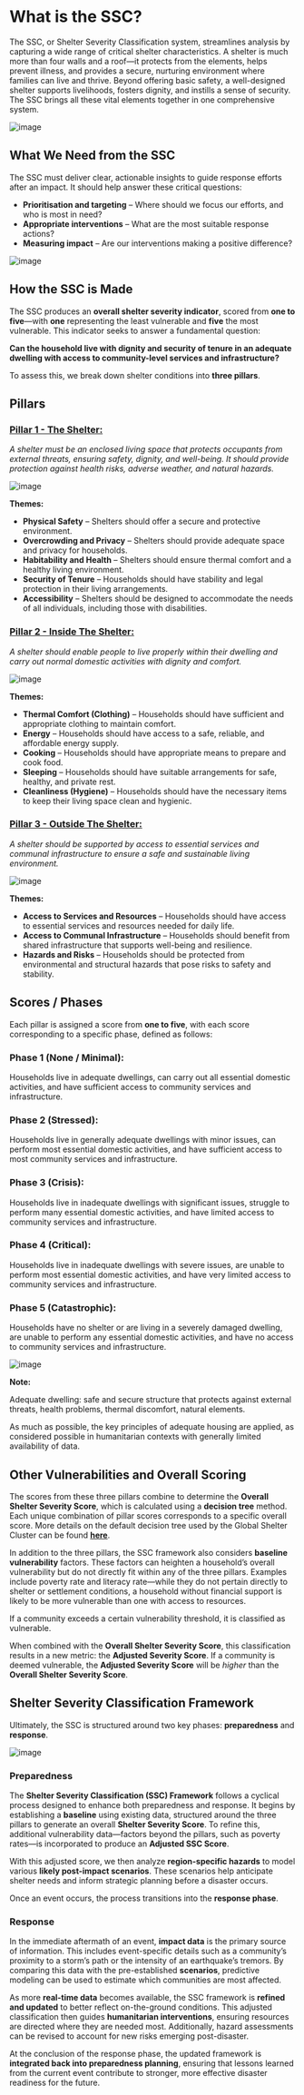 # What is the SSC?

The SSC, or Shelter Severity Classification system, streamlines analysis by capturing a wide range of critical shelter characteristics. A shelter is much more than four walls and a roof—it protects from the elements, helps prevent illness, and provides a secure, nurturing environment where families can live and thrive. Beyond offering basic safety, a well-designed shelter supports livelihoods, fosters dignity, and instills a sense of security. The SSC brings all these vital elements together in one comprehensive system.

![image](https://github.com/user-attachments/assets/913d6def-54b2-4eb8-9426-3e55e2bca06b)


## What We Need from the SSC

The SSC must deliver clear, actionable insights to guide response efforts after an impact. It should help answer these critical questions:

- **Prioritisation and targeting** – Where should we focus our efforts, and who is most in need?  
- **Appropriate interventions** – What are the most suitable response actions?  
- **Measuring impact** – Are our interventions making a positive difference?  

![image](https://github.com/user-attachments/assets/c78ff126-f607-48a0-9a5a-1da2a0050a47)

## How the SSC is Made

The SSC produces an **overall shelter severity indicator**, scored from **one to five**—with **one** representing the least vulnerable and **five** the most vulnerable. This indicator seeks to answer a fundamental question:  

**Can the household live with dignity and security of tenure in an adequate dwelling with access to community-level services and infrastructure?**  

To assess this, we break down shelter conditions into **three pillars**.  

## Pillars

### **[Pillar 1 - The Shelter:](page2.md)** 

_A shelter must be an enclosed living space that protects occupants from external threats, ensuring safety, dignity, and well-being. It should provide protection against health risks, adverse weather, and natural hazards._

![image](https://github.com/user-attachments/assets/9cc86ab2-2ad4-42a6-b593-7c78386479ec)

**Themes:**  

- **Physical Safety** – Shelters should offer a secure and protective environment.  
- **Overcrowding and Privacy** – Shelters should provide adequate space and privacy for households.  
- **Habitability and Health** – Shelters should ensure thermal comfort and a healthy living environment.  
- **Security of Tenure** – Households should have stability and legal protection in their living arrangements.  
- **Accessibility** – Shelters should be designed to accommodate the needs of all individuals, including those with disabilities.  

### **[Pillar 2 - Inside The Shelter:](page3.md)**

_A shelter should enable people to live properly within their dwelling and carry out normal domestic activities with dignity and comfort._  

![image](https://github.com/user-attachments/assets/0b4babfb-b230-4c23-a560-9018e8afa347)

**Themes:**  

- **Thermal Comfort (Clothing)** – Households should have sufficient and appropriate clothing to maintain comfort.  
- **Energy** – Households should have access to a safe, reliable, and affordable energy supply.  
- **Cooking** – Households should have appropriate means to prepare and cook food.  
- **Sleeping** – Households should have suitable arrangements for safe, healthy, and private rest.  
- **Cleanliness (Hygiene)** – Households should have the necessary items to keep their living space clean and hygienic.  


### **[Pillar 3 - Outside The Shelter:](page4.md)** 

_A shelter should be supported by access to essential services and communal infrastructure to ensure a safe and sustainable living environment._

![image](https://github.com/user-attachments/assets/c66c7b10-28d1-432b-9228-5dbd5524c439)

**Themes:**  

- **Access to Services and Resources** – Households should have access to essential services and resources needed for daily life.  
- **Access to Communal Infrastructure** – Households should benefit from shared infrastructure that supports well-being and resilience.  
- **Hazards and Risks** – Households should be protected from environmental and structural hazards that pose risks to safety and stability.  

## Scores / Phases

Each pillar is assigned a score from **one to five**, with each score corresponding to a specific phase, defined as follows:  

### **Phase 1 (None / Minimal):**

Households live in adequate dwellings, can carry out all essential domestic activities, and have sufficient access to community services and infrastructure.  

### **Phase 2 (Stressed):**

Households live in generally adequate dwellings with minor issues, can perform most essential domestic activities, and have sufficient access to most community services and infrastructure.  

### **Phase 3 (Crisis):**

Households live in inadequate dwellings with significant issues, struggle to perform many essential domestic activities, and have limited access to community services and infrastructure.  

### **Phase 4 (Critical):**

Households live in inadequate dwellings with severe issues, are unable to perform most essential domestic activities, and have very limited access to community services and infrastructure.  

### **Phase 5 (Catastrophic):**

Households have no shelter or are living in a severely damaged dwelling, are unable to perform any essential domestic activities, and have no access to community services and infrastructure.  

![image](https://github.com/user-attachments/assets/81131a87-fbb6-424b-aec3-674921da6617)

**Note:**

Adequate dwelling: safe and secure structure that protects against external threats, health problems, thermal discomfort, natural elements. 

As much as possible, the key principles of adequate housing are applied, as considered possible in humanitarian contexts with generally limited availability of data.

## Other Vulnerabilities and Overall Scoring

The scores from these three pillars combine to determine the **Overall Shelter Severity Score**, which is calculated using a **decision tree** method. Each unique combination of pillar scores corresponds to a specific overall score. More details on the default decision tree used by the Global Shelter Cluster can be found **[here](page5.md)**.

In addition to the three pillars, the SSC framework also considers **baseline vulnerability** factors. These factors can heighten a household’s overall vulnerability but do not directly fit within any of the three pillars. Examples include poverty rate and literacy rate—while they do not pertain directly to shelter or settlement conditions, a household without financial support is likely to be more vulnerable than one with access to resources.

If a community exceeds a certain vulnerability threshold, it is classified as vulnerable. 

When combined with the **Overall Shelter Severity Score**, this classification results in a new metric: the **Adjusted Severity Score**. If a community is deemed vulnerable, the **Adjusted Severity Score** will be _higher_ than the **Overall Shelter Severity Score**.

## Shelter Severity Classification Framework  

Ultimately, the SSC is structured around two key phases: **preparedness** and **response**.  

![image](https://github.com/user-attachments/assets/5297e96f-d440-4f11-8095-ba13c5e523a6)

### Preparedness  

The **Shelter Severity Classification (SSC) Framework** follows a cyclical process designed to enhance both preparedness and response. It begins by establishing a **baseline** using existing data, structured around the three pillars to generate an overall **Shelter Severity Score**. To refine this, additional vulnerability data—factors beyond the pillars, such as poverty rates—is incorporated to produce an **Adjusted SSC Score**.  

With this adjusted score, we then analyze **region-specific hazards** to model various **likely post-impact scenarios**. These scenarios help anticipate shelter needs and inform strategic planning before a disaster occurs.  

Once an event occurs, the process transitions into the **response phase**.  

### Response  

In the immediate aftermath of an event, **impact data** is the primary source of information. This includes event-specific details such as a community’s proximity to a storm’s path or the intensity of an earthquake’s tremors. By comparing this data with the pre-established **scenarios**, predictive modeling can be used to estimate which communities are most affected.  

As more **real-time data** becomes available, the SSC framework is **refined and updated** to better reflect on-the-ground conditions. This adjusted classification then guides **humanitarian interventions**, ensuring resources are directed where they are needed most. Additionally, hazard assessments can be revised to account for new risks emerging post-disaster.  

At the conclusion of the response phase, the updated framework is **integrated back into preparedness planning**, ensuring that lessons learned from the current event contribute to stronger, more effective disaster readiness for the future.  
